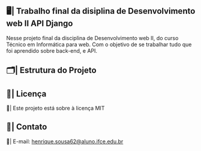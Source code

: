 ## 🖥️| Trabalho final da disiplina de Desenvolvimento web II API Django

  Nesse projeto final da disciplina de Desenvolvimento web II, do curso Técnico em Informática para web. Com o objetivo de se trabalhar tudo que foi aprendido sobre back-end, e API. 

## 🗂️| Estrutura do Projeto

    

## 📑| Licença 

  📄| Este projeto está sobre à licença MIT

## 📱| Contato 

  📧| E-mail: henrique.sousa62@aluno.ifce.edu.br
  
